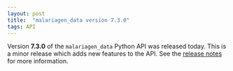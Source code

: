 ```yaml
---
layout: post
title:  "malariagen_data version 7.3.0"
tags: API
---
```


Version <strong>7.3.0</strong> of the `malariagen_data` Python API was
released today. This is a minor release which adds new features to the
API. See the [release
notes](https://github.com/malariagen/malariagen-data-python/releases/tag/v7.3.0)
for more information.
